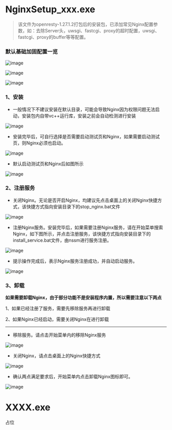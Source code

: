 # NginxSetup_xxx.exe

> 该文件为openresty-1.27.1.2打包后的安装包，已添加常见Nginx配置参数，如：去除Server头，uwsgi、fastcgi、proxy的超时配置，uwsgi、fastcgi、proxy的buffer等等配置。

### 默认基础加固配置一览

![image](https://user-images.githubusercontent.com/25132549/224351457-94b79aa2-d887-42ae-b406-60c6f22a6b8d.png)

![image](https://user-images.githubusercontent.com/25132549/224351522-d7e65bc9-6c9d-4e5e-a4c5-60ecd06cb091.png)

![image](https://user-images.githubusercontent.com/25132549/224351585-615e2551-69c4-4528-b8d3-7dbefd932835.png)


### 1、安装
- 一般情况下不建议安装在默认目录，可能会导致Nginx因为权限问题无法启动，安装包内自带vc++运行库，安装之前会自动检测进行安装

![image](https://user-images.githubusercontent.com/25132549/224347229-2febf7a5-13b3-4f11-a527-b0242bb56b9b.png)

- 安装完毕后，可自行选择是否需要启动测试页和Nginx，如果需要启动测试页，则Nginx必须也启动。

![image](https://user-images.githubusercontent.com/25132549/224347550-61d7d5d0-0bfc-468e-9e69-6abc4d6c97f4.png)

- 默认启动测试页和Nginx后如图所示

![image](https://user-images.githubusercontent.com/25132549/224348155-5f78e507-dfd5-46f2-8e26-5e01d0705785.png)

### 2、注册服务

- 关闭Nginx。无论是否开启Nginx，均建议先点击桌面上的关闭Nginx快捷方式，该快捷方式指向安装目录下的stop_nginx.bat文件

![image](https://user-images.githubusercontent.com/25132549/224348691-456b1176-a768-4dba-a785-400a189ed154.png)

- 注册Nginx服务。安装完毕后，如果需要注册Nginx服务，请在开始菜单搜索Nginx，如下图所示，并点击注册服务，该快捷方式指向安装目录下的install_service.bat文件，由nssm进行服务注册。

![image](https://user-images.githubusercontent.com/25132549/224349193-8b94e5e5-34ca-415e-98fc-9ba6dac6084b.png)

- 提示操作完成后，表示Nginx服务注册成功，并自动启动服务。

![image](https://user-images.githubusercontent.com/25132549/224349755-ca51fb2e-14ff-4169-8e70-23bc6ff1a766.png)


### 3、卸载

**如果需要卸载Nginx，由于部分功能不是安装程序内置，所以需要注意以下两点**

1、如果已经注册了服务，需要先移除服务再进行卸载

2、如果Nginx已经启动，需要关闭Nginx在进行卸载

---

- 移除服务。请点击开始菜单内的移除Nginx服务

![image](https://user-images.githubusercontent.com/25132549/224350556-d461e075-41bb-4627-be91-3806d6dca97c.png)

- 关闭Nginx，请点击桌面上的Nginx快捷方式

![image](https://user-images.githubusercontent.com/25132549/224348691-456b1176-a768-4dba-a785-400a189ed154.png)

- 确认两点满足要求后，开始菜单内点击卸载Nginx图标即可。

![image](https://user-images.githubusercontent.com/25132549/224351046-6a2b3d27-74e2-4c5a-bb2c-b130f06d4084.png)





# XXXX.exe

占位
